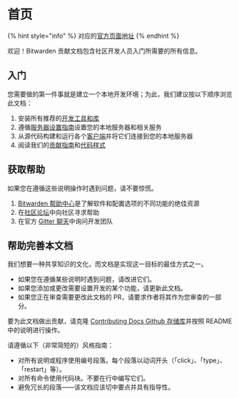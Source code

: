 # 首页

{% hint style="info" %}
对应的[官方页面地址](https://contributing.bitwarden.com/)
{% endhint %}

欢迎！Bitwarden 贡献文档包含社区开发人员入门所需要的所有信息。

## 入门 <a href="#getting-started" id="getting-started"></a>

您需要做的第一件事就是建立一个本地开发环境；为此，我们建议按以下顺序浏览此文档：

1. 安装所有推荐的[开发工具和库](docs/tools.md)
2. 遵循[服务器设置指南](docs/server/guide.md)设置您的本地服务器和相关服务
3. 从源代码构建和运行各个[客户端](docs/clients/)并将它们连接到您的本地服务器
4. 阅读我们的[贡献指南](contributing/contributing.md)和[代码样式](code-style/)

## 获取帮助 <a href="#help" id="help"></a>

如果您在遵循这些说明操作时遇到问题，请不要惊慌。

1. [Bitwarden 帮助中心](https://help.ppgg.in/)是了解软件和配置选项的不同功能的绝佳资源
2. 在[社区论坛](https://community.bitwarden.com/)中向社区寻求帮助
3. 在官方 [Gitter 聊天](https://gitter.im/bitwarden/Lobby)中询问开发团队

## 帮助完善本文档 <a href="#help-make-this-documentation-better" id="help-make-this-documentation-better"></a>

我们想要一种共享知识的文化，而文档是实现这一目标的最佳方式之一。

* 如果您在遵循某些说明时遇到问题，请改进它们。
* 如果您添加或更改需要设置开发的某个功能，请更新此文档。
* 如果您正在审查需要更改此文档的 PR，请要求作者将其作为您审查的一部分。

要为此文档做出贡献，请克隆 [Contributing Docs Github 存储库](https://github.com/bitwarden/contributing-docs/)并按照 README 中的说明进行操作。

请遵循以下（非常简短的）风格指南：

* 对所有说明或程序使用编号段落。每个段落以动词开头（「click」、「type」、「restart」等）。
* 对所有命令使用代码块。不要在行中编写它们。
* 避免冗长的段落——该文档应该切中要点并具有指导性。
